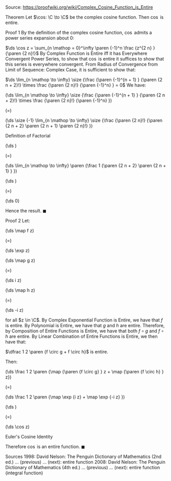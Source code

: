 # 

Source: https://proofwiki.org/wiki/Complex_Cosine_Function_is_Entire



Theorem
Let $\cos: \C \to \C$ be the complex cosine function. 
Then $\cos$ is entire. 


Proof 1
By the definition of the complex cosine function, $\cos$ admits a power series expansion about $0$: 

$\ds \cos z = \sum_{n \mathop = 0}^\infty \paren {-1}^n \frac {z^{2 n} } {\paren {2 n}!}$
By Complex Function is Entire iff it has Everywhere Convergent Power Series, to show that $\cos$ is entire it suffices to show that this series is everywhere convergent.
From Radius of Convergence from Limit of Sequence: Complex Case, it is sufficient to show that: 

$\ds \lim_{n \mathop \to \infty} \size {\frac {\paren {-1}^{n + 1} } {\paren {2 n + 2}!} \times \frac {\paren {2 n}!} {\paren {-1}^n} } = 0$
We have: 














\(\ds \lim_{n \mathop \to \infty} \size {\frac {\paren {-1}^{n + 1} } {\paren {2 n + 2}!} \times \frac {\paren {2 n}!} {\paren {-1}^n} }\)

\(=\)







\(\ds \size {-1} \lim_{n \mathop \to \infty} \size {\frac {\paren {2 n}!} {\paren {2 n + 2} \paren {2 n + 1} \paren {2 n}!} }\)





Definition of Factorial














\(\ds \)

\(=\)







\(\ds \lim_{n \mathop \to \infty} \paren {\frac 1 {\paren {2 n + 2} \paren {2 n + 1} } }\)




















\(\ds \)

\(=\)







\(\ds 0\)









Hence the result.
$\blacksquare$


Proof 2
Let: 














\(\ds \map f z\)

\(=\)







\(\ds \exp z\)




















\(\ds \map g z\)

\(=\)







\(\ds i z\)




















\(\ds \map h z\)

\(=\)







\(\ds -i z\)









for all $z \in \C$. 
By Complex Exponential Function is Entire, we have that $f$ is entire. 
By Polynomial is Entire, we have that $g$ and $h$ are entire. 
Therefore, by Composition of Entire Functions is Entire, we have that both $f \circ g$ and $f \circ h$ are entire.
By Linear Combination of Entire Functions is Entire, we then have that: 

$\dfrac 1 2 \paren {f \circ g + f \circ h}$
is entire.

Then: 














\(\ds \frac 1 2 \paren {\map {\paren {f \circ g} } z + \map {\paren {f \circ h} } z}\)

\(=\)







\(\ds \frac 1 2 \paren {\map \exp {i z} + \map \exp {-i z} }\)




















\(\ds \)

\(=\)







\(\ds \cos z\)





Euler's Cosine Identity



Therefore $\cos$ is an entire function.
$\blacksquare$


Sources
1998: David Nelson: The Penguin Dictionary of Mathematics (2nd ed.) ... (previous) ... (next): entire function
2008: David Nelson: The Penguin Dictionary of Mathematics (4th ed.) ... (previous) ... (next): entire function (integral function)




